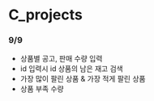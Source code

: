 # C_projects

### 9/9 
- 상품별 공고, 판매 수량 입력
- id 입력시 id 상품의 남은 재고 검색
- 가장 많이 팔린 상품 & 가장 적게 팔린 상품
- 상품 부족 수량
